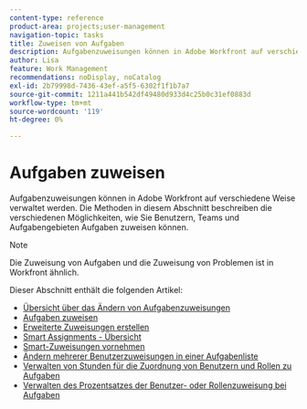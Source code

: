 ```yaml
---
content-type: reference
product-area: projects;user-management
navigation-topic: tasks
title: Zuweisen von Aufgaben
description: Aufgabenzuweisungen können in Adobe Workfront auf verschiedene Weise verwaltet werden. Die Methoden in diesem Abschnitt beschreiben die verschiedenen Möglichkeiten, wie Sie Benutzern, Teams und Aufgabengebieten Aufgaben zuweisen können.
author: Lisa
feature: Work Management
recommendations: noDisplay, noCatalog
exl-id: 2b79998d-7436-43ef-a5f5-6302f1f1b7a7
source-git-commit: 1211a441b542df49480d933d4c25b0c31ef0883d
workflow-type: tm+mt
source-wordcount: '119'
ht-degree: 0%

---
```


# Aufgaben zuweisen

Aufgabenzuweisungen können in Adobe Workfront auf verschiedene Weise verwaltet werden. Die Methoden in diesem Abschnitt beschreiben die verschiedenen Möglichkeiten, wie Sie Benutzern, Teams und Aufgabengebieten Aufgaben zuweisen können.

>[!NOTE]
>
>Die Zuweisung von Aufgaben und die Zuweisung von Problemen ist in Workfront ähnlich.

Dieser Abschnitt enthält die folgenden Artikel:

* [Übersicht über das Ändern von Aufgabenzuweisungen](../../../manage-work/tasks/assign-tasks/modify-task-assignments-overview.md)
* [Aufgaben zuweisen](../../../manage-work/tasks/assign-tasks/assign-tasks.md)
* [Erweiterte Zuweisungen erstellen](../../../manage-work/tasks/assign-tasks/create-advanced-assignments.md)
* [Smart Assignments - Übersicht](../../../manage-work/tasks/assign-tasks/smart-assignments.md)
* [Smart-Zuweisungen vornehmen](../../../manage-work/tasks/assign-tasks/make-smart-assignments.md)
* [Ändern mehrerer Benutzerzuweisungen in einer Aufgabenliste](../../../manage-work/tasks/assign-tasks/modify-multiple-assignments-in-task-list.md)
* [Verwalten von Stunden für die Zuordnung von Benutzern und Rollen zu Aufgaben](../../../manage-work/tasks/assign-tasks/manage-allocation-hours-on-tasks.md)
* [Verwalten des Prozentsatzes der Benutzer- oder Rollenzuweisung bei Aufgaben](../../../manage-work/tasks/assign-tasks/manage-allocation-percentage-on-tasks.md)
